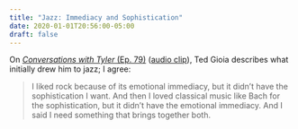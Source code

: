 ```yaml
---
title: "Jazz: Immediacy and Sophistication"
date: 2020-01-01T20:56:00-05:00
draft: false
---
```


On [_Conversations with Tyler_ (Ep. 79)](https://conversationswithtyler.com/episodes/ted-gioia/) ([audio clip](https://overcast.fm/+PbpIkVttY/16:08)), Ted Gioia describes what initially drew him to jazz; I agree:

> I liked rock because of its emotional immediacy, but it didn’t have the sophistication I want. And then I loved classical music like Bach for the sophistication, but it didn’t have the emotional immediacy. And I said I need something that brings together both.